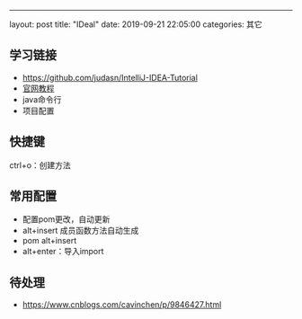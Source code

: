 ---
layout: post
title:  "IDeal"
date:   2019-09-21 22:05:00
categories: 其它

## 学习链接

* https://github.com/judasn/IntelliJ-IDEA-Tutorial
* [官网教程](http://www.jetbrains.com/help/idea/setting-background-image.html)
* java命令行
* 项目配置



## 快捷键

ctrl+o：创建方法


## 常用配置

* 配置pom更改，自动更新
* alt+insert 成员函数方法自动生成
* pom alt+insert
* alt+enter：导入import

## 待处理
* https://www.cnblogs.com/cavinchen/p/9846427.html